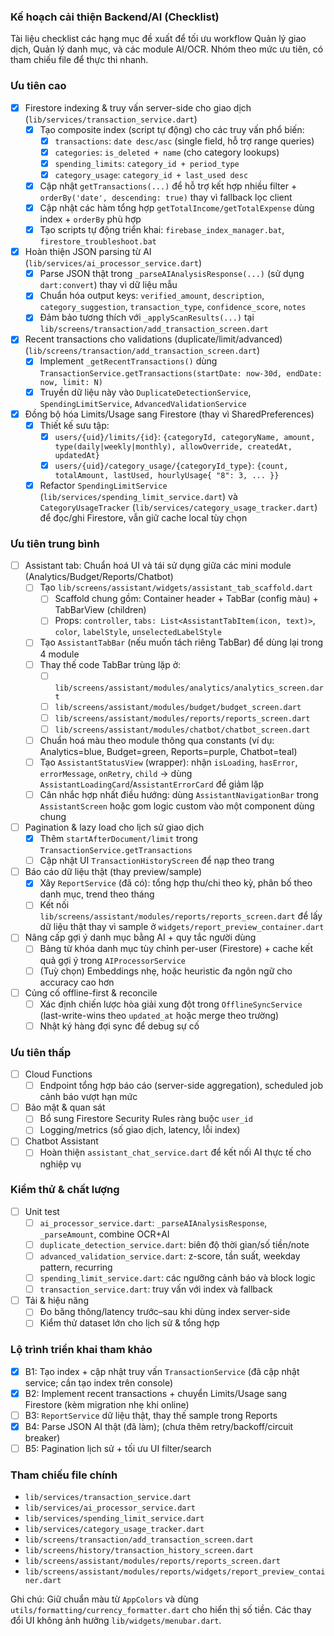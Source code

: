 ### Kế hoạch cải thiện Backend/AI (Checklist)

Tài liệu checklist các hạng mục đề xuất để tối ưu workflow Quản lý giao dịch, Quản lý danh mục, và các module AI/OCR. Nhóm theo mức ưu tiên, có tham chiếu file để thực thi nhanh.

### Ưu tiên cao
- [x] Firestore indexing & truy vấn server-side cho giao dịch (`lib/services/transaction_service.dart`)
  - [x] Tạo composite index (script tự động) cho các truy vấn phổ biến:
    - [x] `transactions`: `date desc/asc` (single field, hỗ trợ range queries)
    - [x] `categories`: `is_deleted + name` (cho category lookups)
    - [x] `spending_limits`: `category_id + period_type`
    - [x] `category_usage`: `category_id + last_used desc`
  - [x] Cập nhật `getTransactions(...)` để hỗ trợ kết hợp nhiều filter + `orderBy('date', descending: true)` thay vì fallback lọc client
  - [x] Cập nhật các hàm tổng hợp `getTotalIncome/getTotalExpense` dùng index + `orderBy` phù hợp
  - [x] Tạo scripts tự động triển khai: `firebase_index_manager.bat`, `firestore_troubleshoot.bat`

- [x] Hoàn thiện JSON parsing từ AI (`lib/services/ai_processor_service.dart`)
  - [x] Parse JSON thật trong `_parseAIAnalysisResponse(...)` (sử dụng `dart:convert`) thay vì dữ liệu mẫu
  - [x] Chuẩn hóa output keys: `verified_amount`, `description`, `category_suggestion`, `transaction_type`, `confidence_score`, `notes`
  - [x] Đảm bảo tương thích với `_applyScanResults(...)` tại `lib/screens/transaction/add_transaction_screen.dart`

- [x] Recent transactions cho validations (duplicate/limit/advanced) (`lib/screens/transaction/add_transaction_screen.dart`)
  - [x] Implement `_getRecentTransactions()` dùng `TransactionService.getTransactions(startDate: now-30d, endDate: now, limit: N)`
  - [x] Truyền dữ liệu này vào `DuplicateDetectionService`, `SpendingLimitService`, `AdvancedValidationService`

- [x] Đồng bộ hóa Limits/Usage sang Firestore (thay vì SharedPreferences)
  - [x] Thiết kế sưu tập:
    - [x] `users/{uid}/limits/{id}`: `{categoryId, categoryName, amount, type(daily|weekly|monthly), allowOverride, createdAt, updatedAt}`
    - [x] `users/{uid}/category_usage/{categoryId_type}`: `{count, totalAmount, lastUsed, hourlyUsage{ "8": 3, ... }}`
  - [x] Refactor `SpendingLimitService` (`lib/services/spending_limit_service.dart`) và `CategoryUsageTracker` (`lib/services/category_usage_tracker.dart`) để đọc/ghi Firestore, vẫn giữ cache local tùy chọn

### Ưu tiên trung bình
- [ ] Assistant tab: Chuẩn hoá UI và tái sử dụng giữa các mini module (Analytics/Budget/Reports/Chatbot)
  - [ ] Tạo `lib/screens/assistant/widgets/assistant_tab_scaffold.dart`
    - [ ] Scaffold chung gồm: Container header + TabBar (config màu) + TabBarView (children)
    - [ ] Props: `controller`, `tabs: List<AssistantTabItem(icon, text)>`, `color`, `labelStyle`, `unselectedLabelStyle`
  - [ ] Tạo `AssistantTabBar` (nếu muốn tách riêng TabBar) để dùng lại trong 4 module
  - [ ] Thay thế code TabBar trùng lặp ở:
    - [ ] `lib/screens/assistant/modules/analytics/analytics_screen.dart`
    - [ ] `lib/screens/assistant/modules/budget/budget_screen.dart`
    - [ ] `lib/screens/assistant/modules/reports/reports_screen.dart`
    - [ ] `lib/screens/assistant/modules/chatbot/chatbot_screen.dart`
  - [ ] Chuẩn hoá màu theo module thông qua constants (ví dụ: Analytics=blue, Budget=green, Reports=purple, Chatbot=teal)
  - [ ] Tạo `AssistantStatusView` (wrapper): nhận `isLoading`, `hasError`, `errorMessage`, `onRetry`, `child` → dùng `AssistantLoadingCard`/`AssistantErrorCard` để giảm lặp
  - [ ] Cân nhắc hợp nhất điều hướng: dùng `AssistantNavigationBar` trong `AssistantScreen` hoặc gom logic custom vào một component dùng chung

- [ ] Pagination & lazy load cho lịch sử giao dịch
  - [x] Thêm `startAfterDocument/limit` trong `TransactionService.getTransactions`
  - [ ] Cập nhật UI `TransactionHistoryScreen` để nạp theo trang

- [ ] Báo cáo dữ liệu thật (thay preview/sample)
  - [x] Xây `ReportService` (đã có): tổng hợp thu/chi theo kỳ, phân bố theo danh mục, trend theo tháng
  - [ ] Kết nối `lib/screens/assistant/modules/reports/reports_screen.dart` để lấy dữ liệu thật thay vì sample ở `widgets/report_preview_container.dart`

- [ ] Nâng cấp gợi ý danh mục bằng AI + quy tắc người dùng
  - [ ] Bảng từ khóa danh mục tùy chỉnh per-user (Firestore) + cache kết quả gợi ý trong `AIProcessorService`
  - [ ] (Tuỳ chọn) Embeddings nhẹ, hoặc heuristic đa ngôn ngữ cho accuracy cao hơn

- [ ] Củng cố offline-first & reconcile
  - [ ] Xác định chiến lược hòa giải xung đột trong `OfflineSyncService` (last-write-wins theo `updated_at` hoặc merge theo trường)
  - [ ] Nhật ký hàng đợi sync để debug sự cố

### Ưu tiên thấp
- [ ] Cloud Functions
  - [ ] Endpoint tổng hợp báo cáo (server-side aggregation), scheduled job cảnh báo vượt hạn mức

- [ ] Bảo mật & quan sát
  - [ ] Bổ sung Firestore Security Rules ràng buộc `user_id`
  - [ ] Logging/metrics (số giao dịch, latency, lỗi index)

- [ ] Chatbot Assistant
  - [ ] Hoàn thiện `assistant_chat_service.dart` để kết nối AI thực tế cho nghiệp vụ

### Kiểm thử & chất lượng
- [ ] Unit test
  - [ ] `ai_processor_service.dart`: `_parseAIAnalysisResponse`, `_parseAmount`, combine OCR+AI
  - [ ] `duplicate_detection_service.dart`: biên độ thời gian/số tiền/note
  - [ ] `advanced_validation_service.dart`: z-score, tần suất, weekday pattern, recurring
  - [ ] `spending_limit_service.dart`: các ngưỡng cảnh báo và block logic
  - [ ] `transaction_service.dart`: truy vấn với index và fallback

- [ ] Tải & hiệu năng
  - [ ] Đo băng thông/latency trước–sau khi dùng index server-side
  - [ ] Kiểm thử dataset lớn cho lịch sử & tổng hợp

### Lộ trình triển khai tham khảo
- [x] B1: Tạo index + cập nhật truy vấn `TransactionService` (đã cập nhật service; cần tạo index trên console)
- [x] B2: Implement recent transactions + chuyển Limits/Usage sang Firestore (kèm migration nhẹ khi online)
- [ ] B3: `ReportService` dữ liệu thật, thay thế sample trong Reports
- [x] B4: Parse JSON AI thật (đã làm); (chưa thêm retry/backoff/circuit breaker)
- [ ] B5: Pagination lịch sử + tối ưu UI filter/search

### Tham chiếu file chính
- `lib/services/transaction_service.dart`
- `lib/services/ai_processor_service.dart`
- `lib/services/spending_limit_service.dart`
- `lib/services/category_usage_tracker.dart`
- `lib/screens/transaction/add_transaction_screen.dart`
- `lib/screens/history/transaction_history_screen.dart`
- `lib/screens/assistant/modules/reports/reports_screen.dart`
- `lib/screens/assistant/modules/reports/widgets/report_preview_container.dart`

Ghi chú: Giữ chuẩn màu từ `AppColors` và dùng `utils/formatting/currency_formatter.dart` cho hiển thị số tiền. Các thay đổi UI không ảnh hưởng `lib/widgets/menubar.dart`.


